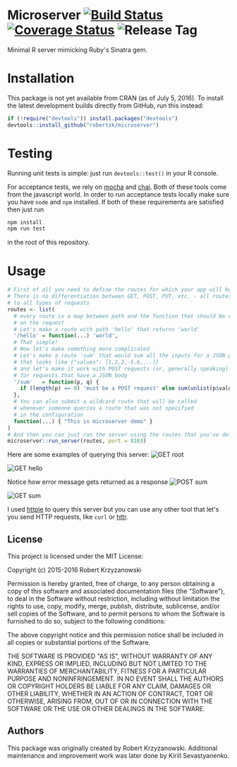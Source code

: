 Microserver [![Build Status](https://api.travis-ci.org/robertzk/microserver.svg?branch=master)](https://travis-ci.org/robertzk/microserver) [![Coverage Status](https://img.shields.io/coveralls/robertzk/microserver.svg)](https://coveralls.io/r/robertzk/microserver) ![Release Tag](https://img.shields.io/github/tag/robertzk/microserver.svg)
===========

Minimal R server mimicking Ruby's Sinatra gem.

# Installation

This package is not yet available from CRAN (as of July 5, 2016).
To install the latest development builds directly from GitHub, run this instead:

```r
if (!require("devtools")) install.packages("devtools")
devtools::install_github("robertzk/microserver")
```

# Testing

Running unit tests is simple: just run `devtools::test()` in your R console.

For acceptance tests, we rely on [mocha](https://mochajs.org/) and [chai](http://chaijs.com/). Both
of these tools come from the javascript world. In order to run acceptance tests
locally make sure you have `node` and `npm` installed. If both of these requirements
are satisfied then just run

```sh
npm install
npm run test
```

in the root of this repository.

# Usage

```r
# First of all you need to define the routes for which your app will be responding.
# There is no differentiation between GET, POST, PUT, etc. - all routes respond
# to all types of requests
routes <- list(
  # every route is a map between path and the function that should be called
  # on the request
  # Let's make a route with path 'hello' that returns 'world'
  '/hello' = function(...) 'world',
  # That simple!
  # Now let's make something more complicated
  # Let's make a route 'sum' that would sum all the inputs for a JSON payload
  # that looks like {"values": [1,2,3,-5.6,...]}
  # and let's make it work with POST requests (or, generally speaking)
  # for requests that have a JSON body
  '/sum'   = function(p, q) {
    if (length(p) == 0) 'must be a POST request' else sum(unlist(p$values))
  },
  # You can also submit a wildcard route that will be called
  # whenever someone queries a route that was not specified
  # in the configuration
  function(...) { "This is microserver demo" }
)
# And then you can just run the server using the routes that you've defined
microserver::run_server(routes, port = 8103)
```

Here are some examples of querying this server:
![GET root](http://puu.sh/kRx5x/d34cd39f72.png)

![GET hello](http://puu.sh/kRwd1/95382fcb8f.png)

Notice how error message gets returned as a response
![POST sum](http://puu.sh/kRwqo/454be5aa0c.png)

![GET sum](http://puu.sh/kRwT5/ba673c15cb.png)

I used [httpie](https://github.com/jkbrzt/httpie) to query this server but you can use any other tool that let's you send HTTP requests, like `curl` or [httr](https://github.com/hadley/httr).



## License

This project is licensed under the MIT License:

Copyright (c) 2015-2016 Robert Krzyzanowski

Permission is hereby granted, free of charge, to any person obtaining
a copy of this software and associated documentation files (the
"Software"), to deal in the Software without restriction, including
without limitation the rights to use, copy, modify, merge, publish,
distribute, sublicense, and/or sell copies of the Software, and to
permit persons to whom the Software is furnished to do so, subject to
the following conditions:

The above copyright notice and this permission notice shall be included
in all copies or substantial portions of the Software.

THE SOFTWARE IS PROVIDED "AS IS", WITHOUT WARRANTY OF ANY KIND,
EXPRESS OR IMPLIED, INCLUDING BUT NOT LIMITED TO THE WARRANTIES OF
MERCHANTABILITY, FITNESS FOR A PARTICULAR PURPOSE AND NONINFRINGEMENT.
IN NO EVENT SHALL THE AUTHORS OR COPYRIGHT HOLDERS BE LIABLE FOR ANY
CLAIM, DAMAGES OR OTHER LIABILITY, WHETHER IN AN ACTION OF CONTRACT,
TORT OR OTHERWISE, ARISING FROM, OUT OF OR IN CONNECTION WITH THE
SOFTWARE OR THE USE OR OTHER DEALINGS IN THE SOFTWARE.


## Authors

This package was originally created by Robert Krzyzanowski. Additional
maintenance and improvement work was later done by Kirill Sevastyanenko.
